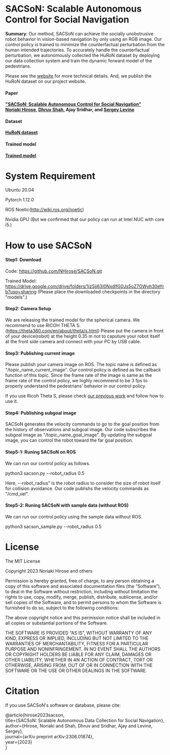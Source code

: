 # SACSoN: Scalable Autonomous Control for Social Navigation
 
**Summary**: Our method, SACSoN can achieve the socially unobstrusive robot behavior in vision-based navigation by only using an RGB image. Our control policy is trained to minimize the counterfactual perturbation from the human intended trajectories. To accurately handle the counterfactual perturbation, we autonomously collected the HuRoN dataset by deploying our data collection system and train the dynamic forward model of the pedestrians.

Please see the [website](https://sites.google.com/view/SACSoN-review) for more technical details. And, we publish the HuRoN dataset on our project website.

#### Paper
**["SACSoN: Scalable Autonomous Control for Social Navigation"](https://arxiv.org/abs/2306.01874)**  
**[Noriaki Hirose](https://sites.google.com/view/noriaki-hirose/), [Dhruv Shah](https://people.eecs.berkeley.edu/~shah/), Ajay Sridhar, and [Sergey Levine](https://people.eecs.berkeley.edu/~svlevine/?_ga=2.182963686.1720382867.1664319155-2139079238.1651157950)**


#### Dataset
**[HuRoN dataset](https://sites.google.com/view/sacson-review/huron-dataset?authuser=0)**

#### Trained model
**[Trained model](https://drive.google.com/drive/folders/1jzSjj63I0NxdlfG0Js5oZ7GWyh30eYrb?usp=sharing)**

System Requirement
=================
Ubuntu 20.04

Pytorch 1.12.0

ROS Noetic(http://wiki.ros.org/noetic)

Nvidia GPU (But we confirmed that our policy can run at Intel NUC with core i5.)

How to use SACSoN
=================

#### Step1: Download
Code: https://github.com/NHirose/SACSoN.git

Trained Model: https://drive.google.com/drive/folders/1jzSjj63I0NxdlfG0Js5oZ7GWyh30eYrb?usp=sharing
(Please place the downloaded checkpoints in the directory "models".)

#### Step2: Camera Setup
We are releasing the trained model for the spherical camera. We recommend to use RICOH THETA S.(https://theta360.com/en/about/theta/s.html)
Please put the camera in front of your device(robot) at the height 0.35 m not to caputure your robot itself at the front side camera and connect with your PC by USB cable.

#### Step3: Publishing current image
Please publish your camera image on ROS. The topic name is defined as "/topic_name_current_image".
Our control policy is defined as the callback function of this topic. Since the frame rate of the image is same as the frame rate of the control policy, we highly recommend to be 3 fps to properly understand the pedestrians' behavior in our control policy.

If you use Ricoh Theta S, please check [our previous work](https://github.com/NHirose/DVMPC) and follow how to use it.

#### Step4: Publishing subgoal image
SACSoN generates the velocity commands to go to the goal position from the history of observations and subgoal image. Our code subscribes the subgoal image as "/topic_name_goal_image".
By updating the subgoal image, you can control the robot toward the far goal position.

#### Step5-1: Runing SACSoN on ROS
We can run our control policy as follows.

python3 sacson.py --robot_radius 0.5

Here, --robot_radius" is the robot radius to consider the size of robot itself for collision avoidance. Our code publishs the velocity commands as "/cmd_vel".

#### Step5-2: Runing SACSoN with sample data (without ROS)
We can run our control policy using the sample data without ROS.

python3 sacson_sample.py --robot_radius 0.5

License
=================
The MIT License

Copyright 2023 Noriaki Hirose and others

Permission is hereby granted, free of charge, to any person obtaining a copy of this software and associated documentation files (the “Software”), to deal in the Software without restriction, including without limitation the rights to use, copy, modify, merge, publish, distribute, sublicense, and/or sell copies of the Software, and to permit persons to whom the Software is furnished to do so, subject to the following conditions:

The above copyright notice and this permission notice shall be included in all copies or substantial portions of the Software.

THE SOFTWARE IS PROVIDED “AS IS”, WITHOUT WARRANTY OF ANY KIND, EXPRESS OR IMPLIED, INCLUDING BUT NOT LIMITED TO THE WARRANTIES OF MERCHANTABILITY, FITNESS FOR A PARTICULAR PURPOSE AND NONINFRINGEMENT. IN NO EVENT SHALL THE AUTHORS OR COPYRIGHT HOLDERS BE LIABLE FOR ANY CLAIM, DAMAGES OR OTHER LIABILITY, WHETHER IN AN ACTION OF CONTRACT, TORT OR OTHERWISE, ARISING FROM, OUT OF OR IN CONNECTION WITH THE SOFTWARE OR THE USE OR OTHER DEALINGS IN THE SOFTWARE.

Citation
=================

If you use SACSoN's software or database, please cite:

@article{hirose2023sacson,  
  title={SACSoN: Scalable Autonomous Data Collection for Social Navigation},  
  author={Hirose, Noriaki and Shah, Dhruv and Sridhar, Ajay and Levine, Sergey},  
  journal={arXiv preprint arXiv:2306.01874},  
  year={2023}  
}

